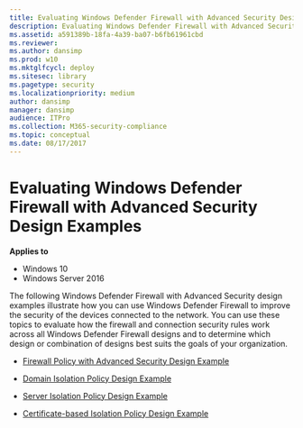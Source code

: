 ```yaml
---
title: Evaluating Windows Defender Firewall with Advanced Security Design Examples (Windows 10)
description: Evaluating Windows Defender Firewall with Advanced Security Design Examples
ms.assetid: a591389b-18fa-4a39-ba07-b6fb61961cbd
ms.reviewer:
ms.author: dansimp
ms.prod: w10
ms.mktglfcycl: deploy
ms.sitesec: library
ms.pagetype: security
ms.localizationpriority: medium
author: dansimp
manager: dansimp
audience: ITPro
ms.collection: M365-security-compliance
ms.topic: conceptual
ms.date: 08/17/2017
---
```


# Evaluating Windows Defender Firewall with Advanced Security Design Examples

**Applies to**
-   Windows 10
-   Windows Server 2016

The following Windows Defender Firewall with Advanced Security design examples illustrate how you can use Windows Defender Firewall to improve the security of the devices connected to the network. You can use these topics to evaluate how the firewall and connection security rules work across all Windows Defender Firewall designs and to determine which design or combination of designs best suits the goals of your organization.

-   [Firewall Policy with Advanced Security Design Example](firewall-policy-design-example.md)

-   [Domain Isolation Policy Design Example](domain-isolation-policy-design-example.md)

-   [Server Isolation Policy Design Example](server-isolation-policy-design-example.md)

-   [Certificate-based Isolation Policy Design Example](certificate-based-isolation-policy-design-example.md)

